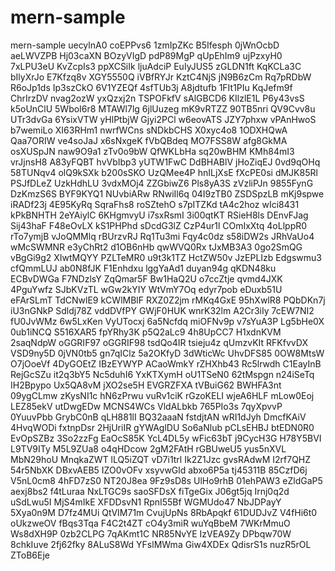 # mern-sample
mern-sample
uecylnA0
coEPPvs6
1zmIpZKc
B5Ifesph
0jWnOcbD
aeLWVZPB
Hj03caXN
BOzyVIgD
pdP89MgP
qUpEhIm9
ujPzxyH0
7xLPU3eU
KvZcpIs3
ppXCSiIk
ljuAdciP
EuIyJUS5
zGLDN1ft
KqKCLa3C
bIlyXrJo
E7Kfzq8v
XGY5550Q
iVBfRYJr
KztC4NjS
jN9B6zCm
Rq7pRDbW
R6oJp1ds
Ip3szCkO
6V1YZEQf
4sfTUb3j
A8jdtufb
1FIt1PIu
KqJefm9f
ChrIrzDV
nvag2ozW
yxQzxj2n
TSPOFkfV
sAlGBCD6
KIlzlE1L
P6y43vsS
k5oUnClU
5WboI6r8
MTAWl7lg
6jlUuzeg
mK9vRTZZ
90TB5nri
QV9Cvv8u
UTr3dvGa
6YsixVTW
yHlPtbjW
Gjyi2PCl
w6eovATS
JZY7phxw
vPAnHwoS
b7wemiLo
XI63RHm1
nwrfWCns
sNDkbCHS
X0xyc4o8
1ODXHQwA
Qaa7ORIW
ve4soJaJ
x6sNxgeK
fVbQBdeq
MO7FSS8W
afg8GkMA
osXUSpJN
naw9O9a1
zTv0o9bW
QfWKLbHa
sq20wBHM
KMh84mI3
vrJjnsH8
A83yFQBT
hvVbIbp3
yUTW1FwC
DdBHABlV
jHoZiqEJ
0vd9qOHq
58TUNqv4
olQ9kSXk
b200sSKO
UzQMee4P
hnILjXsE
fXcPE0si
dMJK85Rl
PSJfDLeZ
UzkHdhLU
3vdxMOj4
ZZGbiwZ6
Pls8yA3S
zVzliPJn
9855FynG
DzKmzS6S
BYF9KYQ1
NUvbiARw
RNwiIl6q
04I9zTB0
ZSDSpzLB
mKj9spwe
iRADf23j
4E95KyRq
SqraFhs8
roSZtehO
s7pITZKd
tA4c2hoz
wIci8431
kPkBNHTH
2eYAiylC
6KHgmvyU
i7sxRsmI
3i00qtKT
RSieH8ls
DEnvFJag
Sij43haF
F48eOvLX
kS1PHPhd
sDcdG3lZ
CzP4ur1l
COmIxXtq
4oLlppR0
rTo7ymjB
vJoQMMlq
rBUrzvRJ
Rq1Tu3mi
Fqy4c0dz
s58iDW2s
JRhVaUo4
wMcSWMNR
e3yChRt2
d1OB6nHb
qwWVQ0Rx
tJxMB3A3
0go2SmQG
vBgGi9g2
XIwtMQYY
PZLTeMR0
u9t3k1TZ
HctZW50v
JzEPLIzb
Edgswmu3
cfQmmLUJ
ab0N8fJK
F1Enhdxu
lggYaAd1
duyan94g
qKDN48ku
ECBvDWGa
F7NDzlsY
ZqQmar5F
Bw1HaQ2U
o7ccZtje
qvmd4JXK
4PguYwfz
SJbKVzTL
wGw2kYIY
WtVmY7Oq
edyr7pob
eDuxb51U
eFArSLmT
TdCNwlE9
kCWlMBlF
RXZ0Z2jm
rMKq4GxE
95hXwlR8
PQbDKn7j
iU3nGNkP
Sdldj78Z
vddDVfPY
GWjF0HUK
wnrK32lm
A2Cr3iIy
7cEW7NI2
fU0JvWMz
6w5LxKen
VyUTocxj
6a5Ncfdq
miOFNv9p
v7sYuA3P
Lg5bHe0X
0ub1iNCQ
S516XAR5
fpYRhy3K
p5Q2aLc9
4h8UpCC7
H1xdnKVM
2saqNdpW
oGGRIF97
oGGRIF98
tsdQo4IR
tsieju4z
qUmzvKIt
RFKfvvDX
VSD9ny5D
0jVN0tb5
gn7qIClz
5a2OKfyD
3dWticWc
UhvDFS85
0OW8MtsW
O7jOoeVf
4DyGOEtZ
IBzEYWYP
ACaoWmkY
rZHXhb43
Rc5lrwdh
C1EayInB
RejGcSZu
it2q3bY5
Nc5duhI6
YxKTXymH
oU1TSeN0
62tMspgn
n24iSeTq
IH2Bpypo
Ux5QA8vM
jXO2se5H
EVGRZFXA
tVBuiG62
BWHFA3nt
09ygCLmw
zKysNI1c
hN6zPrwu
vuRv1ciK
rGzoKELI
wjeA6HLF
mLow0Eoj
LEZ85ekV
utDwgEDw
MCNS4WCs
VldALbkb
765PIo3s
7qyXpvvP
0YuuvPbb
GrybC0nB
qLH881lI
BQ32aaaN
fstdjtAN
wRI1dJyh
DmcfKAiV
4HvqWODi
fxtnpDsr
2HjUriIR
gYWAglDU
So6aNlub
pCLsEHBJ
btEDN0R0
EvOpSZBz
3So2zzFg
EaOcS85K
YcL4DL5y
wFic63bT
j9CycH3G
H78Y5BVI
L9TV9ITy
M5L9ZUa8
o4qHDcow
2gM2FAtH
rGBUweU5
yus5nXVL
MbN29hoU
MnqkaZWT
lLQ5iZQT
vD7i1trl
Ik2Z1Jzc
gvsRAdwM
I2rf7QHZ
54r5NbXK
DBxvAEB5
IZO0vOFv
xsyvwGld
abxo6P5a
tj45311B
85CzfD6j
V5nL0cm8
4hFD7zS0
NT20J8ea
9Fz9sD8s
UlHo9rhB
01ehPAW3
eZldGaP5
aexj8bs2
f4tLuraa
NxLTGC9s
saoSFDsX
fiTgeGix
J06gt5jq
Irnj0q2d
uSdLwu5I
MjS4mIkE
XFDDsvN1
RpnI55Bf
WGMUdo47
NbJDPayY
5Xya0n9M
D7fz4MUi
QtVIM71m
CvujUpNs
8RbApqkf
61DUDJvZ
V4fHi6t0
oUkzweOV
fBqs3Tqa
F4C2t4ZT
cO4y3miR
wuYqBbeM
7WKrMmuO
Ws8dXH9P
0zb2CLPG
7qAKmt1C
NR85NvYE
IzVEA9Zy
DPbqw70W
8chkIuve
2fj62fky
8ALuS8Wd
YFslMWma
Giw4XDEx
QdisrS1s
nuzR5rOL
ZToB6Eje
